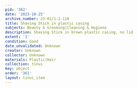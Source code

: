 ```yaml
---
pid: '362'
date: '2023-10-25'
archive_number: 23-01/1-2-118
title: Shaving Stick in plastic casing
subjects: Beauty & Grooming|Cleaning & Hygiene
description: Shaving Stick in brown plastic casing, no lid
extent: '1'
condition: Good
date_unvalidated: Unknown
creator: Unknown
collector: Unknown
materials: Plastic|Hair
collection: tinui
key: object
order: '361'
layout: tinui_item
---
```

